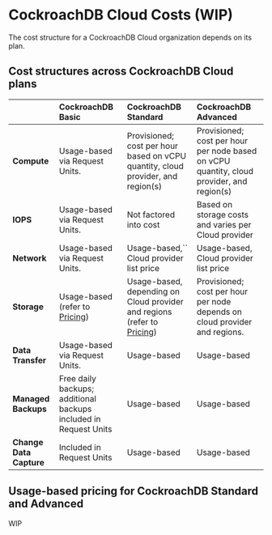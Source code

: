 # CockroachDB Cloud Costs (WIP)

The cost structure for a CockroachDB Cloud organization depends on its plan.

## Cost structures across CockroachDB Cloud plans

|  | CockroachDB Basic | CockroachDB Standard | CockroachDB Advanced |
| :---- | :---- | :---- | :---- |
| **Compute** | Usage-based via Request Units.  | Provisioned; cost per hour based on vCPU quantity, cloud provider, and region(s) | Provisioned; cost per hour per node based on vCPU quantity, cloud provider, and region(s) |
| **IOPS** | Usage-based via Request Units.  | Not factored into cost | Based on storage costs and varies per Cloud provider  |
| **Network** | Usage-based via Request Units.  | Usage-based,\`\` Cloud provider list price | Usage-based, Cloud provider list price |
| **Storage** | Usage-based (refer to [Pricing](https://www.cockroachlabs.com/pricing/))  | Usage-based, depending on Cloud provider and regions (refer to [Pricing](https://www.cockroachlabs.com/pricing/))  | Provisioned; cost per hour per node depends on cloud provider and regions.  |
| **Data Transfer** | Usage-based via Request Units.  | Usage-based | Usage-based |
| **Managed Backups** | Free daily backups; additional backups included in Request Units  | Usage-based | Usage-based |
| **Change Data Capture** | Included in Request Units  | Usage-based | Usage-based |

## Usage-based pricing for CockroachDB Standard and Advanced
<a id="usage-based-costs"></a>

WIP